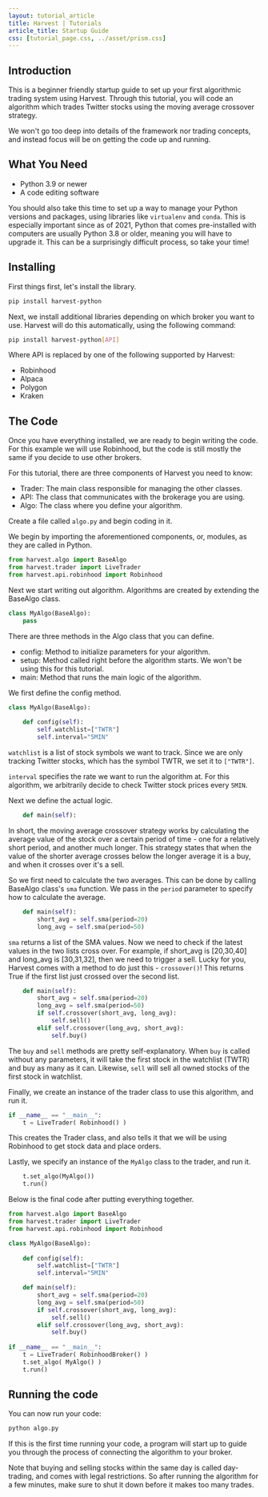 ```yaml
---
layout: tutorial_article
title: Harvest | Tutorials
article_title: Startup Guide
css: [tutorial_page.css, ../asset/prism.css]
---
```


## Introduction
This is a beginner friendly startup guide to set up 
your first algorithmic trading system using Harvest. 
Through this tutorial, you will code an algorithm 
which trades Twitter stocks using the moving average crossover strategy.

We won't go too deep into details of the framework nor
trading concepts, and instead focus will be on getting
the code up and running.
    
## What You Need
- Python 3.9 or newer
- A code editing software

You should also take this time to set up a way to 
manage your Python versions and packages, using libraries
like `virtualenv` and `conda`. This is especially important
since as of 2021, Python that comes pre-installed with 
computers are usually Python 3.8 or older, meaning you
will have to upgrade it. This can be a surprisingly difficult
process, so take your time!

## Installing
First things first, let's install the library. 

```bash
pip install harvest-python
```

Next, we install additional libraries depending on which
broker you want to use. Harvest will do this automatically,
using the following command:

```bash
pip install harvest-python[API]
```

Where API is replaced by one of the following supported by Harvest:
- Robinhood
- Alpaca
- Polygon
- Kraken

## The Code
Once you have everything installed, we are ready to begin writing the code. For this example we will use Robinhood, but the code is still mostly the same if you decide to use other brokers. 

For this tutorial, there are three components of Harvest 
you need to know:
- Trader: The main class responsible for managing the other classes.
- API: The class that communicates with the brokerage you are using.
- Algo: The class where you define your algorithm.

Create a file called `algo.py` and begin coding in it.

We begin by importing the aforementioned components, 
or, modules, as they are called in Python.

```python
from harvest.algo import BaseAlgo
from harvest.trader import LiveTrader
from harvest.api.robinhood import Robinhood
```

Next we start writing out algorithm. Algorithms are created by extending the BaseAlgo class.

```python
class MyAlgo(BaseAlgo):
    pass
```

There are three methods in the Algo class that you can define. 
- config: Method to initialize parameters for your algorithm.
- setup: Method called right before the algorithm starts. We won't be using this for this tutorial.
- main: Method that runs the main logic of the algorithm.

We first define the config method.

```python
class MyAlgo(BaseAlgo):
    
    def config(self):
        self.watchlist=["TWTR"]
        self.interval="5MIN"
```

`watchlist` is a list of stock symbols we want to track. Since 
we are only tracking Twitter stocks, which has the symbol TWTR,
we set it to `["TWTR"]`.

`interval` specifies the rate we want to run the algorithm at. 
For this algorithm, we arbitrarily decide to check Twitter 
stock prices every `5MIN`.


Next we define the actual logic. 

```python
    def main(self):
```

In short, the moving average crossover strategy works by calculating the average value of the stock over a certain period of time - one for a relatively short period, and another much longer. This strategy states that when the value of the shorter average crosses below the longer average it is a buy, and when it crosses over it's a sell. 

So we first need to calculate the two averages. This can be done by calling BaseAlgo class's `sma` function. We pass in the `period` parameter to specify how to calculate the average.

```python
    def main(self):
        short_avg = self.sma(period=20)
        long_avg = self.sma(period=50)
```

`sma` returns a list of the SMA values. Now we need to check if the latest values in the two lists cross over. For example, if short_avg is [20,30,40] and long_avg is [30,31,32], then we need to trigger a sell. Lucky for you, Harvest comes with a method to do just this - `crossover()`! This returns True if the first list just crossed over the second list. 

```python
    def main(self):
        short_avg = self.sma(period=20)
        long_avg = self.sma(period=50)
        if self.crossover(short_avg, long_avg):
            self.sell()
        elif self.crossover(long_avg, short_avg):
            self.buy()
```

The `buy` and `sell` methods are pretty self-explanatory. When `buy` is called without any parameters, it will take the first stock in the watchlist (TWTR) and buy as many as it can. Likewise, `sell` will 
sell all owned stocks of the first stock in watchlist. 


Finally, we create an instance of the trader class to use this algorithm, and run it. 

```python
if __name__ == "__main__":
    t = LiveTrader( Robinhood() )
```

This creates the Trader class, and also tells it that 
we will be using Robinhood to get stock data and place orders.

Lastly, we specify an instance of the `MyAlgo` class to the trader,
and run it.

```python
    t.set_algo(MyAlgo())
    t.run()
```

Below is the final code after putting everything together.

```python
from harvest.algo import BaseAlgo
from harvest.trader import LiveTrader
from harvest.api.robinhood import Robinhood

class MyAlgo(BaseAlgo):
    
    def config(self):
        self.watchlist=["TWTR"]
        self.interval="5MIN"

    def main(self):
        short_avg = self.sma(period=20)
        long_avg = self.sma(period=50)
        if self.crossover(short_avg, long_avg):
            self.sell()
        elif self.crossover(long_avg, short_avg):
            self.buy()
    
if __name__ == "__main__":
    t = LiveTrader( RobinhoodBroker() )
    t.set_algo( MyAlgo() )
    t.run()
```

## Running the code
You can now run your code:
```bash
python algo.py
```

If this is the first time running your code, a program will start up to guide you through the process of connecting the algorithm to your broker.

Note that buying and selling stocks within the same day is called day-trading, and comes with legal restrictions. So after running the algorithm for a few minutes, make sure to shut it down before it makes too many trades. 

